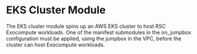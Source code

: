 # EKS Cluster Module
The EKS cluster module spins up an AWS EKS cluster to host RSC Exocompute
workloads. One of the manifest submodules in the on_jumpbox configuration must
be applied, using the jumpbox in the VPC, before the cluster can host Exocompute
workloads.

